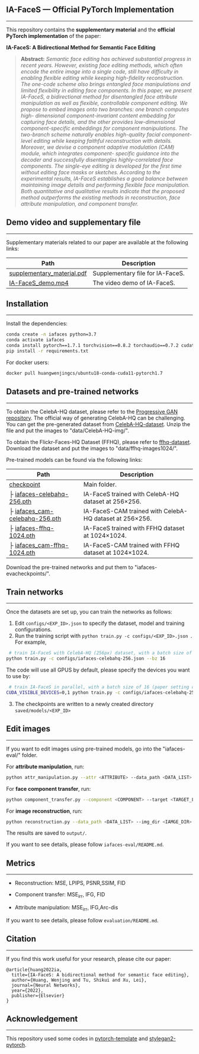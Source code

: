 ## IA-FaceS — Official PyTorch Implementation

---

This repository contains  the **supplementary material** and  the **official PyTorch implementation** of the paper:<br />

**IA-FaceS: A Bidirectional Method for Semantic Face Editing**

> **Abstract:** *Semantic face editing has achieved substantial progress in recent years. However, existing face editing methods, which often encode the entire image into a single code, still have difficulty in enabling flexible editing while keeping high-fidelity reconstruction. The one-code scheme also brings entangled face manipulations and limited flexibility in editing face components. In this paper, we present IA-FaceS, a bidirectional method for disentangled face attribute manipulation as well as flexible, controllable component editing. We propose to embed images onto two branches: one branch computes high- dimensional component-invariant content embedding for capturing face details, and the other provides low-dimensional component-specific embeddings for component manipulations. The two-branch scheme naturally enables high-quality facial component-level editing while keeping faithful reconstruction with details. Moreover, we devise a component adaptive modulation (CAM) module, which integrates component- specific guidance into the decoder and successfully disentangles highly-correlated face components. The single-eye editing is developed for the first time without editing face masks or sketches. According to the experimental results, IA-FaceS establishes a good balance between maintaining image details and performing flexible face manipulation. Both quantitative and qualitative results indicate that the proposed method outperforms the existing methods in reconstruction, face attribute manipulation, and component transfer.*

## Demo video and supplementary file

---

Supplementary materials related to our paper are available at the following links:

| **Path**                                                     | **Description**                  |
| ------------------------------------------------------------ | -------------------------------- |
| [supplementary_material.pdf](https://drive.google.com/file/d/1fQTBCDFOWASF5awpqTBlu5iO4pgUVtoq/view?usp=sharing) | Supplementary file for IA-FaceS. |
| [IA-FaceS_demo.mp4](https://drive.google.com/file/d/1Rc6Licj_Trch7kWQhspOzozeJ7jbJgtH/view?usp=sharing) | The video demo of IA-FaceS.      |

## Installation

---

Install the dependencies:
```bash
conda create -n iafaces python=3.7
conda activate iafaces
conda install pytorch==1.7.1 torchvision==0.8.2 torchaudio==0.7.2 cudatoolkit=11.0 -c pytorch
pip install -r requirements.txt
```
For docker users:

```bash
docker pull huangwenjingcs/ubuntu18-conda-cuda11-pytorch1.7
```

## Datasets and pre-trained networks

---

To obtain the CelebA-HQ dataset, please refer to the [Progressive GAN repository](https://github.com/tkarras/progressive_growing_of_gans). The official way of generating CelebA-HQ can be challenging. You can get the pre-generated dataset from [CelebA-HQ-dataset](https://drive.google.com/file/d/17wOT2Du1oKMU8DtRWupR_m1mgWvnGl1I/view?usp=sharing). Unzip the file and put the images to "data/CelebA-HQ-img/".

To obtain the  Flickr-Faces-HQ Dataset (FFHQ), please refer to [ffhq-dataset](https://github.com/NVlabs/ffhq-dataset). Download the dataset and put the images to "data/ffhq-images1024/".

Pre-trained models can be found via the following links:

| Path                                                         | Description                                             |
| ------------------------------------------------------------ | ------------------------------------------------------- |
| [checkpoint](https://drive.google.com/drive/folders/12XOUqeCVB8EDdU-d6JAszyzoKD7ms4qV?usp=share_link) | Main folder.                                            |
| ├  [iafaces-celebahq-256.pth](https://drive.google.com/file/d/1tHXOpMn7AGUYVmgDU-8oVRhcYims9jjZ/view?usp=share_link) | IA-FaceS trained with CelebA-HQ dataset at 256×256.     |
| ├  [iafaces_cam-celebahq-256.pth](https://drive.google.com/file/d/1Xm9juPMree52CdijllgbBqq_2I620VwE/view?usp=share_link) | IA-FaceS-CAM trained with CelebA-HQ dataset at 256×256. |
| ├  [iafaces-ffhq-1024.pth](https://drive.google.com/file/d/1DW6Ger9rSfHyn9mZabCWWfhhqfrdPJvY/view?usp=share_link) | IA-FaceS trained with FFHQ dataset at 1024×1024.        |
| ├  [iafaces_cam-ffhq-1024.pth](https://drive.google.com/file/d/1czzv-3fWqHUbFCMT2TLTdM1bf6zuZ8WY/view?usp=share_link) | IA-FaceS-CAM trained with FFHQ dataset at 1024×1024.    |

Download the pre-trained networks and put them to "iafaces-evacheckpoints/".

## Train networks

---

Once the datasets are set up, you can train the networks as follows:

1. Edit `configs/<EXP_ID>.json` to specify the dataset, model and training configurations.
1. Run the training script with `python train.py -c configs/<EXP_ID>.json `. For example, 
```bash
 # train IA-FaceS with CelebA-HQ (256px) dataset, with a batch size of 16
python train.py -c configs/iafaces-celebahq-256.json --bz 16
```

   The code will use all GPUS by default, please specify the devices you want to use by:

```bash
 # train IA-FaceS in parallel, with a batch size of 16 (paper setting on celebahq)
CUDA_VISIBLE_DEVICES=0,1 python train.py -c configs/iafaces-celebahq-256.json --bz 8
```

3. The checkpoints are written to a newly created directory `saved/models/<EXP_ID>`

## Edit images 

---

If you want to edit images using pre-trained models, go into the "iafaces-eval/" folder.

For **attribute manipulation**, run:

```bash
python attr_manipulation.py --attr <ATTRIBUTE> --data_path <DATA_LIST> --img_dir <IAMGE_DIR> --resume <CHECKPOINT>
```

For **face component transfer**, run:

```bash
python component_transfer.py --component <COMPONENT> --target <TARGET_LIST> --reference <REFERENCE_LIST> --img_dir <IAMGE_DIR> --resume <CHECKPOINT>
```

For **image reconstruction**, run:

```bash
python reconstruction.py --data_path <DATA_LIST> --img_dir <IAMGE_DIR> --resume <CHECKPOINT>
```

The results are saved to `output/`.

If you want to see details, please follow `iafaces-eval/README.md`.

## Metrics 

---

- Reconstruction:  MSE, LPIPS, PSNR,SSIM, FID

- Component transfer: MSE$_{\text{irr}}$, IFG, FID
- Attribute manipulation:  MSE$_{\text{irr}}$, IFG,Arc-dis

If you want to see details, please follow `evaluation/README.md`.

## Citation

---

If you find this work useful for your research, please cite our paper:
```
@article{huang2022ia,
  title={IA-FaceS: A bidirectional method for semantic face editing},
  author={Huang, Wenjing and Tu, Shikui and Xu, Lei},
  journal={Neural Networks},
  year={2022},
  publisher={Elsevier}
}
```

## Acknowledgement

---
This repository used some codes in [pytorch-template](https://github.com/victoresque/pytorch-template) and [stylegan2-pytorch](https://github.com/rosinality/stylegan2-pytorch).